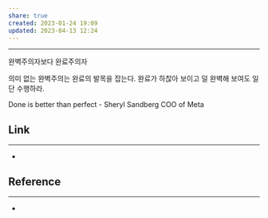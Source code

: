 ```yaml
---
share: true
created: 2023-01-24 19:09
updated: 2023-04-13 12:24
---
```


---

완벽주의자보다 완료주의자

의미 없는 완벽주의는 완료의 발목을 잡는다.
완료가 하찮아 보이고 덜 완벽해 보여도 일단 수행하라.

Done is better than perfect
\- Sheryl Sandberg COO of Meta


## Link
---
- 


## Reference
---
- 